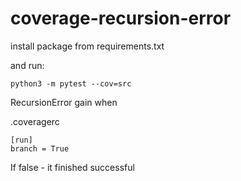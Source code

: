 # coverage-recursion-error

install package from requirements.txt

and run:

```
python3 -m pytest --cov=src
```

RecursionError gain when

.coveragerc
```
[run]
branch = True
```

If false - it finished successful
